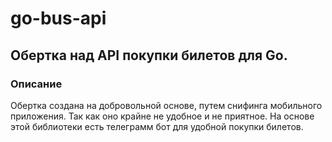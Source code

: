 # go-bus-api

## Обертка над API покупки билетов для Go.

### Описание

Обертка создана на добровольной основе, путем снифинга мобильного приложения. Так как оно крайне не удобное и не
приятное. На основе этой библиотеки есть телеграмм бот для удобной покупки билетов.
